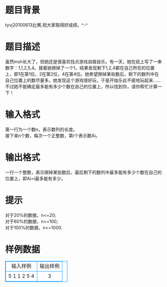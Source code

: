 # 

 
 # 题目背景 
tyvj20100613比赛,祝大家取得好成绩。^-^<BR> 

 
 # 题目描述 
虽然msh长大了，但她还是很喜欢找点游戏自娱自乐。有一天，她在纸上写了一串数字：1,1,2,5,4。接着她擦掉了一个1，结果发现剩下1,2,4都在自己所在的位置上，即1在第1位，2在第2位，4在第4位。她希望擦掉某些数后，剩下的数列中在自己位置上的数尽量多。她发现这个游戏很好玩，于是开始乐此不疲地玩起来……不过她不能确定最多能有多少个数在自己的位置上，所以找到你，请你帮忙计算一下！ 

 
 # 输入格式 
第一行为一个数n，表示数列的长度。<BR>接下来n个数，每次一个正整数，第i个表示数Ai。<BR> 

 
 # 输出格式 
一行一个整数，表示擦掉某些数后，最后剩下的数列中最多能有多少个数在自己的位置上，即Ai=i最多能有多少。 

 
 # 提示 
对于20%的数据，n&lt;=20;<BR>对于60%的数据，n&lt;=100;<BR>对于100%的数据，n&lt;=1000.<BR> 
# 样例数据
<style>
        table,table tr th, table tr td { border:1px solid #0094ff; }
        table { width: 200px; min-height: 25px; line-height: 25px; text-align: center; border-collapse: collapse;}   
    </style>
<table>
	<tr>
		<td>输入样例</td>
		<td>输出样例</td>
	</tr>
<tr><td>5
1 1 2 5 4
</td><td>3
</td></tr></table>
